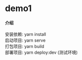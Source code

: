 # demo1

#### 介绍
安装依赖: yarn install  
启动项目: yarn serve    
打包项目: yarn build    
部署项目: yarn deploy:dev (测试环境)    